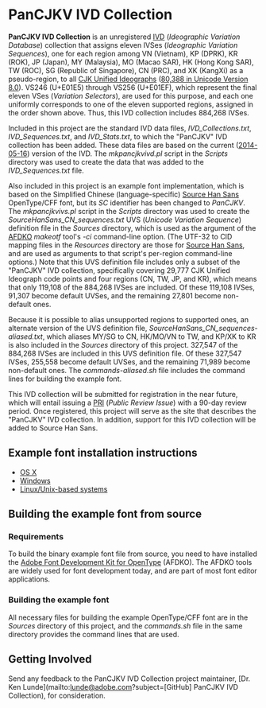 # PanCJKV IVD Collection

**PanCJKV IVD Collection** is an unregistered [IVD](http://www.unicode.org/ivd/) (*Ideographic Variation Database*) collection that assigns eleven IVSes (*Ideographic Variation Sequences*), one for each region among VN (Vietnam), KP (DPRK), KR (ROK), JP (Japan), MY (Malaysia), MO (Macao SAR), HK (Hong Kong SAR), TW (ROC), SG (Republic of Singapore), CN (PRC), and XK (KangXi) as a pseudo-region, to all [CJK Unified Ideographs](https://en.wikipedia.org/wiki/CJK_Unified_Ideographs) ([80,388 in Unicode Version 8.0](https://blogs.adobe.com/CCJKType/files/2015/07/ideographs-unicode-8.pdf)). VS246 (U+E01E5) through VS256 (U+E01EF), which represent the final eleven VSes (*Variation Selectors*), are used for this purpose, and each one uniformly corresponds to one of the eleven supported regions, assigned in the order shown above. Thus, this IVD collection includes 884,268 IVSes.

Included in this project are the standard IVD data files, *IVD_Collections.txt*, *IVD_Sequences.txt*, and *IVD_Stats.txt*, to which the "PanCJKV" IVD collection has been added. These data files are based on the current ([2014-05-16](http://www.unicode.org/ivd/data/2014-05-16/)) version of the IVD. The *mkpancjkvivd.pl* script in the *Scripts* directory was used to create the data that was added to the *IVD_Sequences.txt* file.

Also included in this project is an example font implementation, which is based on the Simplified Chinese (language-specific) [Source Han Sans](https://github.com/adobe-fonts/source-han-sans) OpenType/CFF font, but its *SC* identifier has been changed to *PanCJKV*. The *mkpancjkvivs.pl* script in the *Scripts* directory was used to create the *SourceHanSans_CN_sequences.txt* UVS (*Unicode Variation Sequence*) definition file in the *Sources* directory, which is used as the argument of the [AFDKO](https://www.adobe.com/devnet/opentype/afdko.html) *makeotf* tool's *-ci* command-line option. (The UTF-32 to CID mapping files in the *Resources* directory are those for [Source Han Sans](https://github.com/adobe-fonts/source-han-sans/tree/release/Resources), and are used as arguments to that script's per-region command-line options.) Note that this UVS definition file includes only a subset of the "PanCJKV" IVD collection, specifically covering 29,777 CJK Unified Ideograph code points and four regions (CN, TW, JP, and KR), which means that only 119,108 of the 884,268 IVSes are included. Of these 119,108 IVSes, 91,307 become default UVSes, and the remaining 27,801 become non-default ones.

Because it is possible to alias unsupported regions to supported ones, an alternate version of the UVS definition file, *SourceHanSans_CN_sequences-aliased.txt*, which aliases MY/SG to CN, HK/MO/VN to TW, and KP/XK to KR is also included in the *Sources* directory of this project. 327,547 of the 884,268 IVSes are included in this UVS definition file. Of these 327,547 IVSes, 255,558 become default UVSes, and the remaining 71,989 become non-default ones. The *commands-aliased.sh* file includes the command lines for building the example font.

This IVD collection will be submitted for registration in the near future, which will entail issuing a [PRI](http://www.unicode.org/review/) (*Public Review Issue*) with a 90-day review period. Once registered, this project will serve as the site that describes the "PanCJKV" IVD collection. In addition, support for this IVD collection will be added to Source Han Sans.

## Example font installation instructions

* [OS X](http://support.apple.com/kb/HT2509)
* [Windows](http://windows.microsoft.com/en-us/windows-vista/install-or-uninstall-fonts)
* [Linux/Unix-based systems](https://github.com/adobe-fonts/source-code-pro/issues/17#issuecomment-8967116)

## Building the example font from source

### Requirements

To build the binary example font file from source, you need to have installed the [Adobe Font Development Kit for OpenType](http://www.adobe.com/devnet/opentype/afdko.html) (AFDKO). The AFDKO tools are widely used for font development today, and are part of most font editor applications.

### Building the example font

All necessary files for building the example OpenType/CFF font are in the *Sources* directory of this project, and the *commands.sh* file in the same directory provides the command lines that are used.

## Getting Involved

Send any feedback to the PanCJKV IVD Collection project maintainer, [Dr. Ken Lunde](mailto:lunde@adobe.com?subject=[GitHub] PanCJKV IVD Collection), for consideration.
